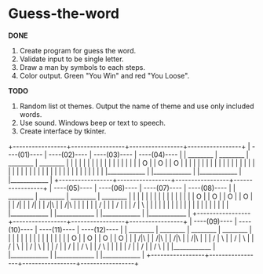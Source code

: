 # Guess-the-word
**DONE**
1. Create program for guess the word.
2. Validate input to be single letter.
3. Draw a man by symbols to each steps.
4. Color output. Green "You Win" and red "You Loose".

**TODO**
1. Random list ot themes. Output the name of theme and use only included words.
2. Use sound. Windows beep or text to speech.
3. Create interface by tkinter.


+-----------------+-----------------+-----------------+-----------------+
|  ----(01)----   |  ----(02)----   |  ----(03)----   |  ----(04)----   |
|  ________       |  ________       |  ________       |  ________       |
|  |      |       |  |      |       |  |      |       |  |      |       |
|  |              |  |      O       |  |      O       |  |      O       |
|  |              |  |              |  |      |       |  |      |       |
|  |              |  |              |  |              |  |      |       |
|  |              |  |              |  |              |  |              |
|  |              |  |              |  |              |  |              |
|  |____________  |  |____________  |  |____________  |  |____________  |
+-----------------+-----------------+-----------------+-----------------+
|  ----(05)----   |  ----(06)----   |  ----(07)----   |  ----(08)----   |
|  ________       |  ________       |  ________       |  ________       |
|  |      |       |  |      |       |  |      |       |  |      |       |
|  |      O       |  |      O       |  |      O       |  |      O       |
|  |     /|       |  |     /|       |  |     /|\      |  |     /|\      |
|  |      |       |  |    / |       |  |    / |       |  |    / | \     |
|  |              |  |              |  |              |  |              |
|  |              |  |              |  |              |  |              |
|  |____________  |  |____________  |  |____________  |  |____________  |
+-----------------+-----------------+-----------------+-----------------+
|  ----(09)----   |  ----(10)----   |  ----(11)----   |  ----(12)----   |
|  ________       |  ________       |  ________       |  ________       |
|  |      |       |  |      |       |  |      |       |  |      |       |
|  |      O       |  |      O       |  |      O       |  |      O       |
|  |     /|\      |  |     /|\      |  |     /|\      |  |     /|\      |
|  |    / | \     |  |    / | \     |  |    / | \     |  |    / | \     |
|  |     /        |  |     /        |  |     / \      |  |     / \      |
|  |              |  |    /         |  |    /         |  |    /   \     |
|  |____________  |  |____________  |  |____________  |  |____________  |
+-----------------+-----------------+-----------------+-----------------+


